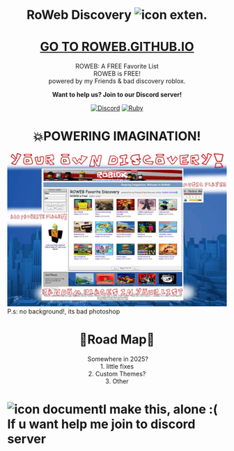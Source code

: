 <h1 align="center">RoWeb Discovery <image src='https://github.com/DeMorMr/Default-Discord-Bot/blob/main/.github/assets/icon_ext.svg' alt='icon exten.'> </h1>
<h1 align="center"><a href='https://demormr.github.io/roweb.github.io/'>GO TO ROWEB.GITHUB.IO</a></h1>
<p align="center">
ROWEB: A FREE Favorite List
<br>
ROWEB is FREE!
<br>
powered by my Friends & bad discovery roblox.
</p>
<div align="center">
<b>Want to help us? Join to our Discord server!</b>
<br>
  
<a href='https://discord.gg/yFj4FRFDnp'>![Discord](https://img.shields.io/badge/Discord_Server-3670A0.svg?style=for-the-badge&logo=discord&logoColor=white)</a>
<a href='https://www.donationalerts.com/r/lisichka1236'>![Ruby](https://img.shields.io/badge/Support_Donat_Alerts-%23CC342D.svg?style=for-the-badge&logo=ruby&logoColor=white)</a>
</div>



<div>
<h1 align="center">💥POWERING IMAGINATION!</h1>
<img src='https://github.com/DeMorMr/roweb.github.io/blob/main/data/needable/info.jpg'>
P.s: no background!, its bad photoshop
</div>

<div align="center">
<h1>🔺Road Map🔻</h1>
<img>
Somewhere in 2025?
<br>
 1. little fixes 
<br>
 2. Custom Themes?
<br>
 3. Other
</div>

<h1 aligin='top'><image src="https://github.com/DeMorMr/Default-Discord-Bot/blob/main/.github/assets/icon_document.svg" alt="icon document" width="50">I make this, alone :( If u want help me join to discord server</h1>
